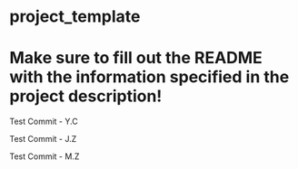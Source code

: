 # project_template
# Make sure to fill out the README with the information specified in the project description!
Test Commit - Y.C 

Test Commit - J.Z

Test Commit - M.Z